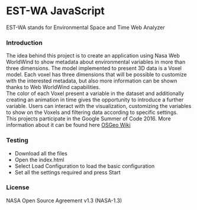 # EST-WA JavaScript

EST-WA stands for Environmental Space and Time Web Analyzer

### Introduction
The idea behind this project is to create an application using Nasa Web WorldWind to show metadata about environmental variables in more than three dimensions. The model implemented to present 3D data is a Voxel model. 
Each voxel has three dimensions that will be possible to customize with the interested metadata, but also more information can be shown thanks to Web WorldWind capabilities. <br> The color of each Voxel present a variable in the dataset and additionally creating an animation in time gives the opportunity to introduce a further variable. 
Users can interact with the visualization, customizing the variables to show on the Voxels and filtering data according to specific settings.<br>
This projects participate in the Google Summer of Code 2016.
More information about it can be found here
[OSGeo Wiki](https//wiki.osgeo.org/wiki/NASA_Web_WorldWind_Multidimension_Visualization_Tool_GSoC_2016)



### Testing
* Download all the files
* Open the index.html
* Select Load Configuration to load the basic configuration
* Set all the settings required and press Start

### License
NASA Open Source Agreement v1.3 (NASA-1.3)


